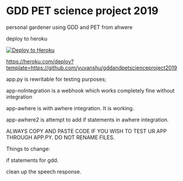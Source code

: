 # GDD PET science project 2019

personal gardener using GDD and PET from ahwere

deploy to heroku 

[![Deploy to Heroku](https://www.herokucdn.com/deploy/button.svg)](https://heroku.com/deploy)

https://heroku.com/deploy?template=https://github.com/yuvanshu/gddandpetscienceproject2019


app.py is rewritable for testing purposes; 

app-noIntegration is a webhook which works completely fine without integration

app-awhere is with awhere integration. It is working.

app-awhere2 is attempt to add if statements in awhere integration.

ALWAYS COPY AND PASTE CODE IF YOU WISH TO TEST UR APP THROUGH APP.PY. DO NOT RENAME FILES.

Things to change:

if statements for gdd.

clean up the speech response.
